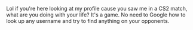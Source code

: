 Lol if you're here looking at my profile cause you saw me in a CS2 match, what are you doing with your life? It's a game. No need to Google how to look up any username and try to find anything on your opponents. 
